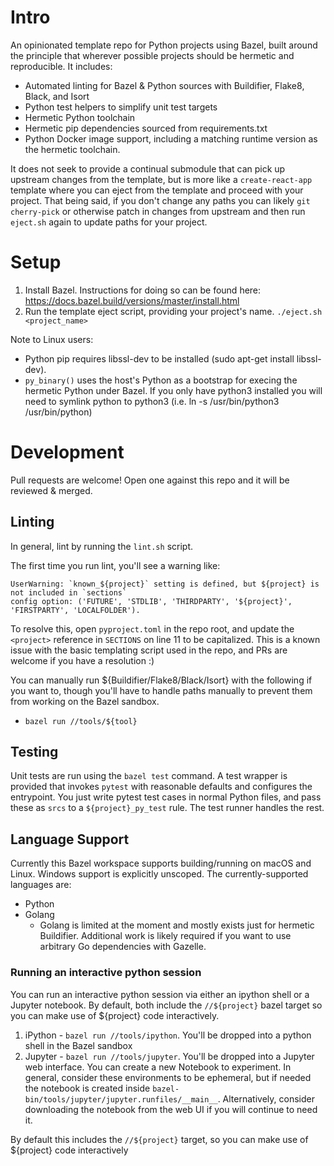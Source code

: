 # Intro
An opinionated template repo for Python projects using Bazel, built around the principle that
wherever possible projects should be hermetic and reproducible. It includes:

- Automated linting for Bazel & Python sources with Buildifier, Flake8, Black, and Isort
- Python test helpers to simplify unit test targets
- Hermetic Python toolchain
- Hermetic pip dependencies sourced from requirements.txt
- Python Docker image support, including a matching runtime version as the hermetic toolchain.

It does not seek to provide a continual submodule that can pick up upstream changes from the
template, but is more like a `create-react-app` template where you can eject from the template
and proceed with your project. That being said, if you don't change any paths you can likely
`git cherry-pick` or otherwise patch in changes from upstream and then run `eject.sh` again
to update paths for your project.

# Setup

1. Install Bazel. Instructions for doing so can be found here:
   https://docs.bazel.build/versions/master/install.html
2. Run the template eject script, providing your project's name. `./eject.sh <project_name>`

Note to Linux users:
* Python pip requires libssl-dev to be installed (sudo apt-get install libssl-dev).
* `py_binary()` uses the host's Python as a bootstrap for execing the hermetic Python under Bazel.
   If you only have python3 installed you will need to symlink python to python3
   (i.e. ln -s /usr/bin/python3 /usr/bin/python)

# Development

Pull requests are welcome! Open one against this repo and it will be reviewed & merged.

## Linting

In general, lint by running the `lint.sh` script.

The first time you run lint, you'll see a warning like:
```
UserWarning: `known_${project}` setting is defined, but ${project} is not included in `sections`
config option: ('FUTURE', 'STDLIB', 'THIRDPARTY', '${project}', 'FIRSTPARTY', 'LOCALFOLDER').
```
To resolve this, open `pyproject.toml` in the repo root, and update the `<project>` reference in
`SECTIONS` on line 11 to be capitalized. This is a known issue with the basic templating script
used in the repo, and PRs are welcome if you have a resolution :)

You can manually run ${Buildifier/Flake8/Black/Isort} with the following if you want to, though
you'll have to handle paths manually to prevent them from working on the Bazel sandbox.

- `bazel run //tools/${tool}`

## Testing

Unit tests are run using the `bazel test` command. A test wrapper is provided that invokes `pytest`
with reasonable defaults and configures the entrypoint. You just write pytest test cases in normal
Python files, and pass these as `srcs` to a `${project}_py_test` rule. The test runner handles the rest.

## Language Support

Currently this Bazel workspace supports building/running on macOS and Linux. Windows support is
explicitly unscoped. The currently-supported languages are:

- Python
- Golang
  - Golang is limited at the moment and mostly exists just for hermetic Buildifier. Additional work
    is likely required if you want to use arbitrary Go dependencies with Gazelle.

### Running an interactive python session
You can run an interactive python session via either an ipython shell or a Jupyter notebook. By
default, both include the `//${project}` bazel target so you can make use of ${project} code
interactively.

1. iPython - `bazel run //tools/ipython`. You'll be dropped into a python shell in the Bazel sandbox
2. Jupyter - `bazel run //tools/jupyter`. You'll be dropped into a Jupyter web interface. You can
   create a new Notebook to experiment. In general, consider these environments to be ephemeral, but
   if needed the notebook is created inside `bazel-bin/tools/jupyter/jupyter.runfiles/__main__`.
   Alternatively, consider downloading the notebook from the web UI if you will continue to need it.

By default this includes the `//${project}` target, so you can make use of ${project} code interactively
